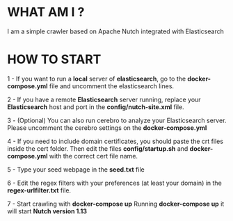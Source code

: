 # WHAT AM I ?

I am a simple crawler based on Apache Nutch integrated with Elasticsearch

# HOW TO START

1 - If you want to run a **local** server of **elasticsearch**, go to the **docker-compose.yml** file and uncomment the elasticsearch lines.

2 - If you have a remote **Elasticsearch** server running, replace your **Elasticsearch** host and port in the **config/nutch-site.xml** file.

3 - (Optional) You can also run cerebro to analyze your Elasticsearch server. Please uncomment the cerebro settings on the **docker-compose.yml**

4 - If you need to include domain certificates, you should paste the crt files inside the cert folder. Then edit the files **config/startup.sh** and **docker-compose.yml** with the correct cert file name.

5 - Type your seed webpage in the **seed.txt** file

6 - Edit the regex filters with your preferences (at least your domain) in the **regex-urlfilter.txt** file.

7 - Start crawling with **docker-compose up**
Running **docker-compose up** it will start **Nutch version 1.13**
